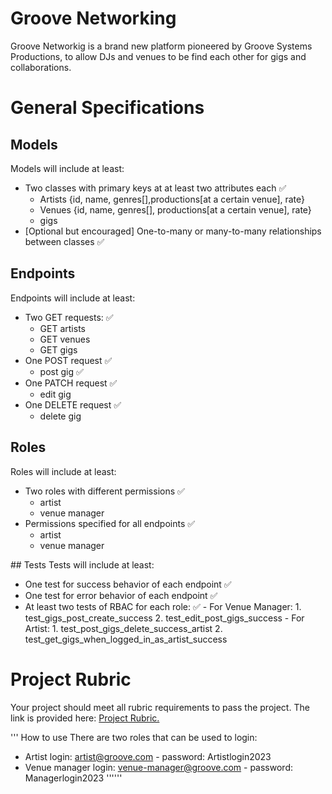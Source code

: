 # Groove Networking 
Groove Networkig is a brand new platform pioneered by Groove Systems Productions, to allow DJs and venues to be find each other for gigs and collaborations. 

# General Specifications
## Models 
Models will include at least:
- Two classes with primary keys at at least two attributes each ✅
    - Artists {id, name, genres[],productions[at a certain venue], rate} 
    - Venues {id, name, genres[], productions[at a certain venue], rate} 
    - gigs 
- [Optional but encouraged] One-to-many or many-to-many relationships between classes ✅

## Endpoints
Endpoints will include at least:
- Two GET requests: ✅
    - GET artists 
    - GET venues
    - GET gigs 
- One POST request ✅
    - post gig ✅
- One PATCH request ✅
    - edit gig
- One DELETE request ✅
    - delete gig

## Roles
Roles will include at least:
- Two roles with different permissions ✅
    - artist
    - venue manager
- Permissions specified for all endpoints ✅
    - artist
    - venue manager


## Tests
Tests will include at least:
- One test for success behavior of each endpoint ✅
- One test for error behavior of each endpoint ✅
- At least two tests of RBAC for each role: ✅
        - For Venue Manager: 1. test_gigs_post_create_success
                             2. test_edit_post_gigs_success
        - For Artist: 1. test_post_gigs_delete_success_artist
                      2. test_get_gigs_when_logged_in_as_artist_success


# Project Rubric
Your project should meet all rubric requirements to pass the project. The link is provided here: [Project Rubric.](https://review.udacity.com/#!/rubrics/5091/view)


'''
How to use 
There are two roles that can be used to login:
- Artist login: artist@groove.com - password: Artistlogin2023
- Venue manager login: venue-manager@groove.com - password: Managerlogin2023
''''''
